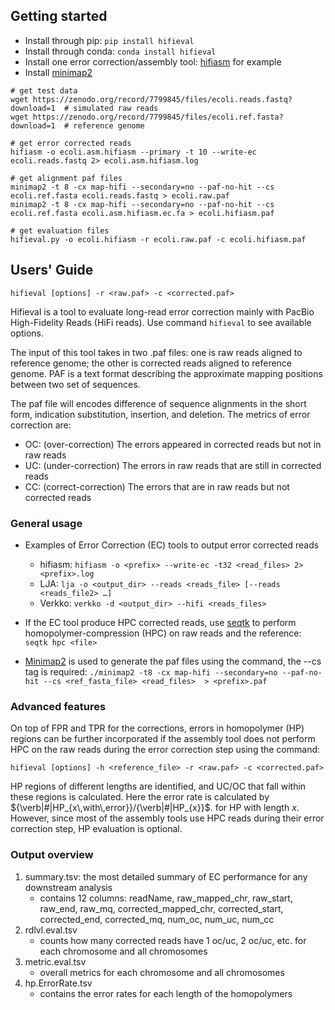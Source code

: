 ## Getting started
- Install through pip: `pip install hifieval`
- Install through conda: `conda install hifieval`
- Install one error correction/assembly tool: [hifiasm](https://github.com/chhylp123/hifiasm) for example
- Install [minimap2](https://github.com/lh3/minimap2)
```
# get test data
wget https://zenodo.org/record/7799845/files/ecoli.reads.fastq?download=1  # simulated raw reads
wget https://zenodo.org/record/7799845/files/ecoli.ref.fasta?download=1  # reference genome

# get error corrected reads
hifiasm -o ecoli.asm.hifiasm --primary -t 10 --write-ec ecoli.reads.fastq 2> ecoli.asm.hifiasm.log

# get alignment paf files
minimap2 -t 8 -cx map-hifi --secondary=no --paf-no-hit --cs ecoli.ref.fasta ecoli.reads.fastq > ecoli.raw.paf
minimap2 -t 8 -cx map-hifi --secondary=no --paf-no-hit --cs ecoli.ref.fasta ecoli.asm.hifiasm.ec.fa > ecoli.hifiasm.paf

# get evaluation files
hifieval.py -o ecoli.hifiasm -r ecoli.raw.paf -c ecoli.hifiasm.paf
```

## Users' Guide

```hifieval [options] -r <raw.paf> -c <corrected.paf>```

Hifieval is a tool to evaluate long-read error correction mainly with PacBio High-Fidelity Reads (HiFi reads). Use command `hifieval` to see available options.

The input of this tool takes in two .paf files: one is raw reads aligned to reference genome; the other is corrected reads aligned to reference genome. PAF is a text format describing the approximate mapping positions between two set of sequences. 

The paf file will encodes difference of sequence alignments in the short form, indication substitution, insertion, and deletion. The metrics of error correction are:
- OC: (over-correction) The errors appeared in corrected reads but not in raw reads 
- UC: (under-correction) The errors in raw reads that are still in corrected reads
- CC: (correct-correction) The errors that are in raw reads but not corrected reads

### General usage
- Examples of Error Correction (EC) tools to output error corrected reads
    - hifiasm: ```hifiasm -o <prefix> --write-ec -t32 <read_files> 2> <prefix>.log```
    - LJA:     ```lja -o <output_dir> --reads <reads_file> [--reads <reads_file2> …]```
    - Verkko:  ```verkko -d <output_dir> --hifi <reads_files>```

- If the EC tool produce HPC corrected reads, use [seqtk](https://github.com/lh3/seqtk) to perform homopolymer-compression (HPC) on raw reads and the reference: 
```seqtk hpc <file>```
- [Minimap2](https://lh3.github.io/minimap2/minimap2.html) is used to generate the paf files using the command, the --cs tag is required: 
```./minimap2 -t8 -cx map-hifi --secondary=no --paf-no-hit --cs <ref_fasta_file> <read_files>  > <prefix>.paf```
    
### Advanced features
On top of FPR and TPR for the corrections, errors in homopolymer (HP) regions can be further incorporated if the assembly tool does not perform HPC on the raw reads during the error correction step using the command:

```hifieval [options] -h <reference_file> -r <raw.paf> -c <corrected.paf>```

HP regions of different lengths are identified, and UC/OC that fall within these regions is calculated. Here the error rate is calculated by ${\verb|#|HP_{x\,with\,error}}/{\verb|#|HP_{x}}$. for HP with length $x$. However, since most of the assembly tools use HPC reads during their error correction step, HP evaluation is optional. 

### Output overview
1. summary.tsv: the most detailed summary of EC performance for any downstream analysis
    - contains 12 columns: readName, raw_mapped_chr, raw_start, raw_end, raw_mq, corrected_mapped_chr, corrected_start, corrected_end, corrected_mq,  num_oc, num_uc, num_cc
3. rdlvl.eval.tsv
    - counts how many corrected reads have 1 oc/uc, 2 oc/uc, etc. for each chromosome and all chromosomes
5. metric.eval.tsv
    - overall metrics for each chromosome and all chromosomes
7. hp.ErrorRate.tsv
    - contains the error rates for each length of the homopolymers
